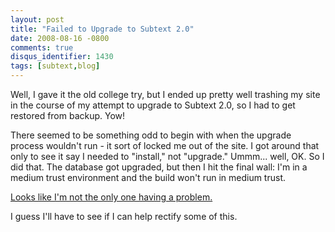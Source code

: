 ```yaml
---
layout: post
title: "Failed to Upgrade to Subtext 2.0"
date: 2008-08-16 -0800
comments: true
disqus_identifier: 1430
tags: [subtext,blog]
---
```

Well, I gave it the old college try, but I ended up pretty well trashing
my site in the course of my attempt to upgrade to Subtext 2.0, so I had
to get restored from backup. Yow!

There seemed to be something odd to begin with when the upgrade process
wouldn't run - it sort of locked me out of the site. I got around that
only to see it say I needed to "install," not "upgrade." Ummm... well,
OK. So I did that. The database got upgraded, but then I hit the final
wall: I'm in a medium trust environment and the build won't run in
medium trust.

[Looks like I'm not the only one having a
problem.](http://www.kowitz.net/archive/2008/08/15/upgrading-to-subtext-2.0-fail.aspx)

I guess I'll have to see if I can help rectify some of this.


